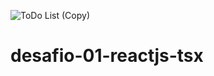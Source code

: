 ![ToDo List (Copy)](https://user-images.githubusercontent.com/43528733/177184980-d11cc3ff-4560-46c1-a17b-79d2563fb0a6.png)
# desafio-01-reactjs-tsx
